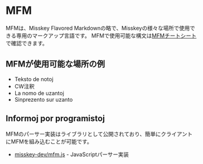 # MFM
MFMは、Misskey Flavored Markdownの略で、Misskeyの様々な場所で使用できる専用のマークアップ言語です。 MFMで使用可能な構文は[MFMチートシート](/mfm-cheat-sheet)で確認できます。

## MFMが使用可能な場所の例
- Teksto de notoj
- CW注釈
- La nomo de uzantoj
- Sinprezento sur uzanto

## Informoj por programistoj
MFMのパーサー実装はライブラリとして公開されており、簡単にクライアントにMFMを組み込むことが可能です。
- [misskey-dev/mfm.js](https://github.com/misskey-dev/mfm.js) - JavaScriptパーサー実装
